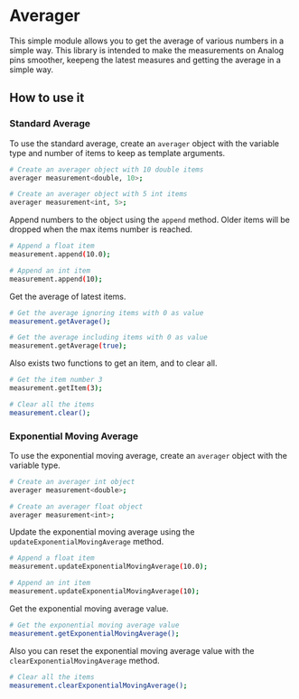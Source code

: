 # Averager

This simple module allows you to get the average of various numbers in a simple way. This library is intended to make the measurements on Analog pins smoother, keepeng the latest measures and getting the average in a simple way.

## How to use it

### Standard Average
To use the standard average, create an `averager` object with the variable type and number of items to keep as template arguments.

```bash
# Create an averager object with 10 double items
averager measurement<double, 10>;

# Create an averager object with 5 int items
averager measurement<int, 5>;
```

Append numbers to the object using the `append` method. Older items will be dropped when the max items number is reached.

```bash
# Append a float item
measurement.append(10.0);

# Append an int item
measurement.append(10);
```

Get the average of latest items.
```bash
# Get the average ignoring items with 0 as value
measurement.getAverage();

# Get the average including items with 0 as value
measurement.getAverage(true);
```

Also exists two functions to get an item, and to clear all.

```bash
# Get the item number 3
measurement.getItem(3);

# Clear all the items
measurement.clear();
```

### Exponential Moving Average
To use the exponential moving average, create an `averager` object with the variable type.

```bash
# Create an averager int object
averager measurement<double>;

# Create an averager float object
averager measurement<int>;
```

Update the exponential moving average using the `updateExponentialMovingAverage` method.

```bash
# Append a float item
measurement.updateExponentialMovingAverage(10.0);

# Append an int item
measurement.updateExponentialMovingAverage(10);
```

Get the exponential moving average value.
```bash
# Get the exponential moving average value
measurement.getExponentialMovingAverage();
```

Also you can reset the exponential moving average value with the `clearExponentialMovingAverage` method.

```bash
# Clear all the items
measurement.clearExponentialMovingAverage();
```